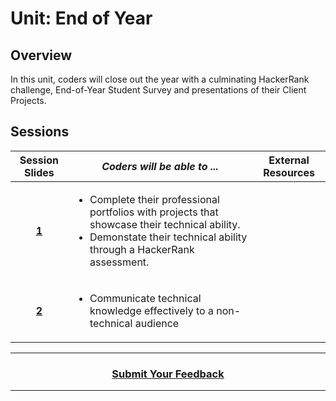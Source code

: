 # Unit: End of Year

## Overview
In this unit, coders will close out the year with a culminating HackerRank challenge, End-of-Year Student Survey and presentations of their Client Projects.

## Sessions 
|Session Slides|*Coders will be able to ...*|External Resources
|:-------:|-------|:-------:|
|[**1**]()|<ul><li>Complete their professional portfolios with projects that showcase their technical ability.</li><li>Demonstate their technical ability through a HackerRank assessment.</li></ul>||
|[**2**]()|<ul><li>Communicate technical knowledge effectively to a non-technical audience</li></ul>|| 

----
<h3 align="center"><a href="https://docs.google.com/forms/d/e/1FAIpQLSeLpI-m6UKvIxk97F8R1iidFRaYXJ3dfcUuIjx2Pz0WMfO1SA/viewform">Submit Your Feedback</a> </h3>

----
